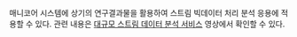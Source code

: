 매니코어 시스템에 상기의 연구결과물을 활용하여 스트림 빅데이터 처리 분석 응용에 적용할 수 있다. 관련 내용은 [대규모 스트림 데이터 분석 서비스](https://youtu.be/yIHE0HjARMY) 영상에서 확인할 수 있다.
